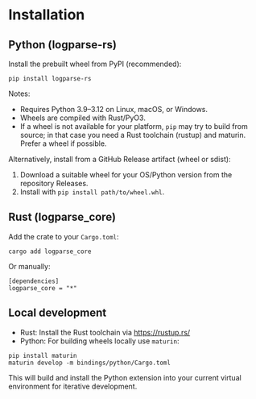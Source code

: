 # Installation

## Python (logparse-rs)

Install the prebuilt wheel from PyPI (recommended):

```
pip install logparse-rs
```

Notes:
- Requires Python 3.9–3.12 on Linux, macOS, or Windows.
- Wheels are compiled with Rust/PyO3.
- If a wheel is not available for your platform, `pip` may try to build from source; in that case you need a Rust toolchain (rustup) and maturin. Prefer a wheel if possible.

Alternatively, install from a GitHub Release artifact (wheel or sdist):
1. Download a suitable wheel for your OS/Python version from the repository Releases.
2. Install with `pip install path/to/wheel.whl`.

## Rust (logparse_core)

Add the crate to your `Cargo.toml`:

```
cargo add logparse_core
```

Or manually:

```
[dependencies]
logparse_core = "*"
```

## Local development

- Rust: Install the Rust toolchain via https://rustup.rs/
- Python: For building wheels locally use `maturin`:

```
pip install maturin
maturin develop -m bindings/python/Cargo.toml
```

This will build and install the Python extension into your current virtual environment for iterative development.
